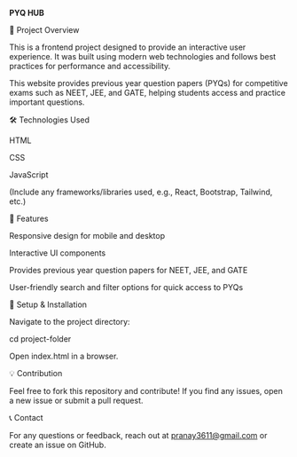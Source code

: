**PYQ HUB**

🚀 Project Overview

This is a frontend project designed to provide an interactive user experience. It was built using modern web technologies and follows best practices for performance and accessibility.

This website provides previous year question papers (PYQs) for competitive exams such as NEET, JEE, and GATE, helping students access and practice important questions.

🛠️ Technologies Used

HTML

CSS

JavaScript

(Include any frameworks/libraries used, e.g., React, Bootstrap, Tailwind, etc.)


📌 Features

Responsive design for mobile and desktop

Interactive UI components

Provides previous year question papers for NEET, JEE, and GATE

User-friendly search and filter options for quick access to PYQs

🔧 Setup & Installation


Navigate to the project directory:

cd project-folder

Open index.html in a browser.



💡 Contribution

Feel free to fork this repository and contribute! If you find any issues, open a new issue or submit a pull request.

📞 Contact

For any questions or feedback, reach out at pranay3611@gmail.com or create an issue on GitHub.

